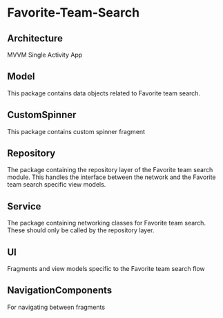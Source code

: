 # Favorite-Team-Search

## Architecture
MVVM
Single Activity App

## Model

This package contains data objects related to Favorite team search.

## CustomSpinner

This package contains custom spinner fragment

## Repository

The package containing the repository layer of the Favorite team search module. This handles the interface between the network and the Favorite team search specific view models.

## Service

The package containing networking classes for Favorite team search. These should only be called by the repository layer.

## UI

Fragments and view models specific to the Favorite team search flow

## NavigationComponents

For navigating between fragments


